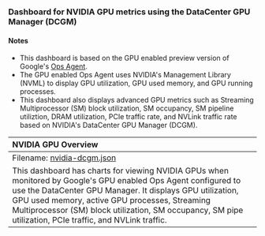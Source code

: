 ### Dashboard for NVIDIA GPU metrics using the DataCenter GPU Manager (DCGM)

#### Notes

- This dashboard is based on the GPU enabled preview version of Google's [Ops Agent](https://cloud.google.com/stackdriver/docs/solutions/agents/ops-agent).
- The GPU enabled Ops Agent uses NVIDIA's Management Library (NVML) to display GPU utilization, GPU used memory, and GPU running processes.
- This dashboard also displays advanced GPU metrics such as Streaming Multiprocessor (SM) block utilization, SM occupancy, SM pipeline utiliztion, DRAM utilization, PCIe traffic rate, and NVLink traffic rate based on NVIDIA's DataCenter GPU Manager (DCGM).


|NVIDIA GPU Overview|
|:------------------|
|Filename: [nvidia-dcgm.json](nvidia-dcgm.json)|
|This dashboard has charts for viewing NVIDIA GPUs when monitored by Google's GPU enabled Ops Agent configured to use the DataCenter GPU Manager. It displays GPU utilization, GPU used memory, active GPU processes, Streaming Multiprocessor (SM) block utilization, SM occupancy, SM pipe utilization, PCIe traffic, and NVLink traffic.|
